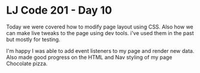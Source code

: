 # LJ Code 201 - Day 10


Today we were covered how to modify page layout using CSS. Also how we can make live tweaks to the page using dev tools. i've used them in the past but mostly for testing.

I'm happy I was able to add event listeners to my page and render new data. Also made good progress on the HTML and Nav styling of my page Chocolate pizza.
